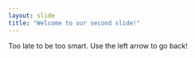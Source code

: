 ```yaml
---
layout: slide
title: "Welcome to our second slide!"
---
```

Too late to be too smart.
Use the left arrow to go back!
